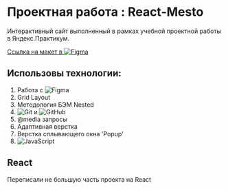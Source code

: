# Проектная работа : React-Mesto
Интерактивный сайт  выполненный в рамках учебной проектной работы в Яндекс.Практикум.

[Ссылка на макет в ![Figma](https://img.shields.io/badge/figma-%23F24E1E.svg?style=for-the-badge&logo=figma&logoColor=white)](https://www.figma.com/file/2cn9N9jSkmxD84oJik7xL7/JavaScript.-Sprint-4?node-id=0%3A1)

## Использовы технологии:
1. Работа с ![Figma](https://img.shields.io/badge/figma-%23F24E1E.svg?style=for-the-badge&logo=figma&logoColor=white)
2. Grid Layout
3. Методология БЭМ Nested
4. ![Git](https://img.shields.io/badge/git-%23F05033.svg?style=for-the-badge&logo=git&logoColor=white) и ![GitHub](https://img.shields.io/badge/github-%23121011.svg?style=for-the-badge&logo=github&logoColor=white)
5. @media запросы
6. Адаптивная верстка
7. Верстка сплывающего окна 'Popup'
8. ![JavaScript](https://img.shields.io/badge/JavaScript-323330?style=for-the-badge&logo=javascript&logoColor=F7DF1E)

## React
Переписали не большую часть проекта на React